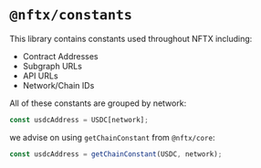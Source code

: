 # `@nftx/constants`

This library contains constants used throughout NFTX including:

- Contract Addresses
- Subgraph URLs
- API URLs
- Network/Chain IDs

All of these constants are grouped by network:

```ts
const usdcAddress = USDC[network];
```

we advise on using `getChainConstant` from `@nftx/core`:

```ts
const usdcAddress = getChainConstant(USDC, network);
```
